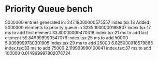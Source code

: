 # Priority Queue bench

5000000 entries generated in: 247.18000000575557
index.tsx:13 Added 5000000 elements to priority queue in 3235.1000000198837
index.tsx:17 ms to add first element 33.80000000470318
index.tsx:21 ms to add last element 59.849999990547076
index.tsx:25 ms to add 50000 5.9099999780301005
index.tsx:29 ms to add 25000 6.825000018579885
index.tsx:33 ms to add 75000 2.119999990100041
index.tsx:37 ms to add 100000 0.014999997802078724
